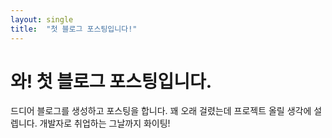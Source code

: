 ```yaml
---
layout: single
title:  "첫 블로그 포스팅입니다!"
---
```


# 와! 첫 블로그 포스팅입니다.

드디어 블로그를 생성하고 포스팅을 합니다. 꽤 오래 걸렸는데 프로젝트 올릴 생각에 설렙니다.
개발자로 취업하는 그날까지 화이팅!
